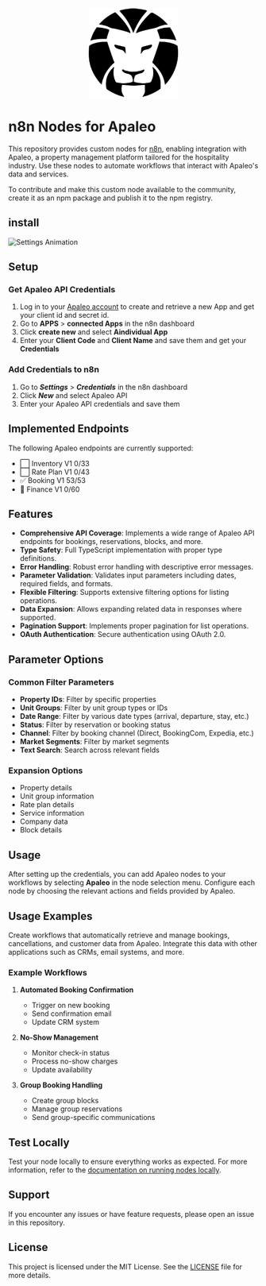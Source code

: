 <p align="center">
  <img width="180" height="180" src="/nodes/ApaleoAPI/apaleo.svg">
</p>


# n8n Nodes for Apaleo

This repository provides custom nodes for [n8n](https://n8n.io), enabling integration with Apaleo, a property management platform tailored for the hospitality industry. Use these nodes to automate workflows that interact with Apaleo's data and services.

To contribute and make this custom node available to the community, create it as an npm package and publish it to the npm registry.

## install

![Settings Animation](install.gif)

## Setup

### Get Apaleo API Credentials

1. Log in to your [Apaleo account](https://app.apaleo.com/apps/connected-apps/create) to create and retrieve a new App and get your client id and secret id.
2. Go to **APPS** > **connected Apps** in the n8n dashboard
3. Click **create new** and select **Aindividual App**
4. Enter your **Client Code** and **Client Name** and save them and get your **Credentials**


### Add Credentials to n8n

1. Go to ***Settings*** > ***Credentials*** in the n8n dashboard
2. Click ***New*** and select Apaleo API
3. Enter your Apaleo API credentials and save them

## Implemented Endpoints

The following Apaleo endpoints are currently supported:

- ⬜ Inventory V1 0/33
- ⬜ Rate Plan V1 0/43
- ✅ Booking V1 53/53
- 🔄 Finance V1 0/60

## Features

- **Comprehensive API Coverage**: Implements a wide range of Apaleo API endpoints for bookings, reservations, blocks, and more.
- **Type Safety**: Full TypeScript implementation with proper type definitions.
- **Error Handling**: Robust error handling with descriptive error messages.
- **Parameter Validation**: Validates input parameters including dates, required fields, and formats.
- **Flexible Filtering**: Supports extensive filtering options for listing operations.
- **Data Expansion**: Allows expanding related data in responses where supported.
- **Pagination Support**: Implements proper pagination for list operations.
- **OAuth Authentication**: Secure authentication using OAuth 2.0.

## Parameter Options

### Common Filter Parameters

- **Property IDs**: Filter by specific properties
- **Unit Groups**: Filter by unit group types or IDs
- **Date Range**: Filter by various date types (arrival, departure, stay, etc.)
- **Status**: Filter by reservation or booking status
- **Channel**: Filter by booking channel (Direct, BookingCom, Expedia, etc.)
- **Market Segments**: Filter by market segments
- **Text Search**: Search across relevant fields

### Expansion Options

- Property details
- Unit group information
- Rate plan details
- Service information
- Company data
- Block details

## Usage

After setting up the credentials, you can add Apaleo nodes to your workflows by selecting **Apaleo** in the node selection menu. Configure each node by choosing the relevant actions and fields provided by Apaleo.

## Usage Examples

Create workflows that automatically retrieve and manage bookings, cancellations, and customer data from Apaleo. Integrate this data with other applications such as CRMs, email systems, and more.

### Example Workflows

1. **Automated Booking Confirmation**
   - Trigger on new booking
   - Send confirmation email
   - Update CRM system

2. **No-Show Management**
   - Monitor check-in status
   - Process no-show charges
   - Update availability

3. **Group Booking Handling**
   - Create group blocks
   - Manage group reservations
   - Send group-specific communications

## Test Locally

Test your node locally to ensure everything works as expected. For more information, refer to the [documentation on running nodes locally](https://docs.n8n.io/nodes/creating-nodes/testing/).

## Support

If you encounter any issues or have feature requests, please open an issue in this repository.

## License

This project is licensed under the MIT License. See the [LICENSE](LICENSE) file for more details.
